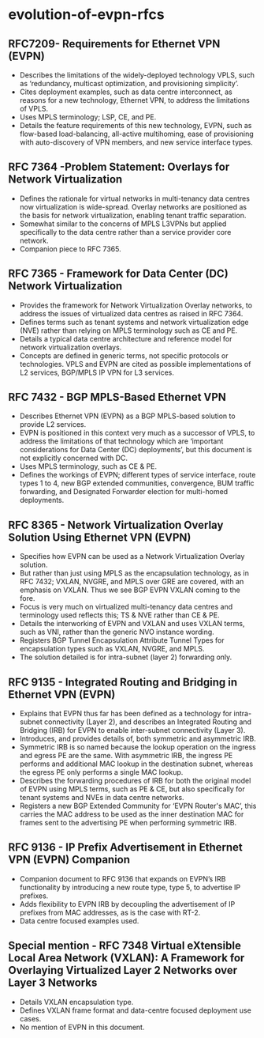 # evolution-of-evpn-rfcs

## RFC7209- Requirements for Ethernet VPN (EVPN)
* Describes the limitations of the widely-deployed technology VPLS, such as ‘redundancy, multicast optimization, and provisioning simplicity’.
* Cites deployment examples, such as data centre interconnect, as reasons for a new technology, Ethernet VPN, to address the limitations of VPLS.
* Uses MPLS terminology; LSP, CE, and PE.
* Details the feature requirements of this new technology, EVPN, such as flow-based load-balancing, all-active multihoming, ease of provisioning with auto-discovery of VPN members, and new service interface types.

## RFC 7364 -Problem Statement: Overlays for Network Virtualization
* Defines the rationale for virtual networks in multi-tenancy data centres now virtualization is wide-spread. Overlay networks are positioned as the basis for network virtualization, enabling tenant traffic separation.
* Somewhat similar to the concerns of MPLS L3VPNs but applied specifically to the data centre rather than a service provider core network.
* Companion piece to RFC 7365.

## RFC 7365 - Framework for Data Center (DC) Network Virtualization
* Provides the framework for Network Virtualization Overlay networks, to address the issues of virtualized data centres as raised in RFC 7364.
* Defines terms such as tenant systems and network virtualization edge (NVE) rather than relying on MPLS terminology such as CE and PE.
* Details a typical data centre architecture and reference model for network virtualization overlays.
* Concepts are defined in generic terms, not specific protocols or technologies. VPLS and EVPN are cited as possible implementations of L2 services, BGP/MPLS IP VPN for L3 services.

## RFC 7432 - BGP MPLS-Based Ethernet VPN
* Describes Ethernet VPN (EVPN) as a BGP MPLS-based solution to provide L2 services.
* EVPN is positioned in this context very much as a successor of VPLS, to address the limitations of that technology which are ‘important considerations for Data Center (DC) deployments’, but this document is not explicitly concerned with DC.
* Uses MPLS terminology, such as CE & PE.
* Defines the workings of EVPN; different types of service interface, route types 1 to 4, new BGP extended communities, convergence, BUM traffic forwarding, and Designated Forwarder election for multi-homed deployments.

## RFC 8365 - Network Virtualization Overlay Solution Using Ethernet VPN (EVPN)
* Specifies how EVPN can be used as a Network Virtualization Overlay solution.
* But rather than just using MPLS as the encapsulation technology, as in RFC 7432; VXLAN, NVGRE, and MPLS over GRE are covered, with an emphasis on VXLAN. Thus we see BGP EVPN VXLAN coming to the fore.
* Focus is very much on virtualized multi-tenancy data centres and terminology used reflects this; TS & NVE rather than CE & PE.
* Details the interworking of EVPN and VXLAN and uses VXLAN terms, such as VNI, rather than the generic NVO instance wording.
* Registers BGP Tunnel Encapsulation Attribute Tunnel Types for encapsulation types such as VXLAN, NVGRE, and MPLS.
* The solution detailed is for intra-subnet (layer 2) forwarding only.

## RFC 9135 - Integrated Routing and Bridging in Ethernet VPN (EVPN)
* Explains that EVPN thus far has been defined as a technology for intra-subnet connectivity (Layer 2), and describes an Integrated Routing and Bridging (IRB) for EVPN to enable inter-subnet connectivity (Layer 3).
* Introduces, and provides details of, both symmetric and asymmetric IRB. 
* Symmetric IRB is so named because the lookup operation on the ingress and egress PE are the same. With asymmetric IRB, the ingress PE performs and additional MAC lookup in the destination subnet, whereas the egress PE only performs a single MAC lookup.
* Describes the forwarding procedures of IRB for both the original model of EVPN using MPLS terms, such as PE & CE, but also specifically for tenant systems and NVEs in data centre networks.
* Registers a new BGP Extended Community for ‘EVPN Router's MAC’, this carries the MAC address to be used as the inner destination MAC for frames sent to the advertising PE when performing symmetric IRB.

## RFC 9136 - IP Prefix Advertisement in Ethernet VPN (EVPN) Companion
* Companion document to RFC 9136 that expands on EVPN’s IRB functionality by introducing a new route type, type 5, to advertise IP prefixes.
* Adds flexibility to EVPN IRB by decoupling the advertisement of IP prefixes from MAC addresses, as is the case with RT-2.
* Data centre focused examples used.

## Special mention - RFC 7348 Virtual eXtensible Local Area Network (VXLAN): A Framework for Overlaying Virtualized Layer 2 Networks over Layer 3 Networks
* Details VXLAN encapsulation type.
* Defines VXLAN frame format and data-centre focused deployment use cases.
* No mention of EVPN in this document.